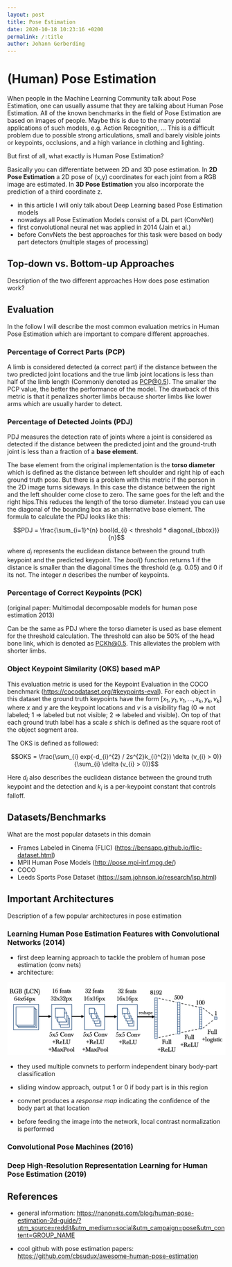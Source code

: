 ```yaml
---
layout: post
title: Pose Estimation
date: 2020-10-18 10:23:16 +0200
permalink: /:title
author: Johann Gerberding
---
```


# (Human) Pose Estimation

When people in the Machine Learning Community talk about Pose Estimation, one can usually assume that they are talking about Human Pose Estimation. All of the known benchmarks in the field of Pose Estimation are based on images of people. Maybe this is due to the many potential applications of such models, e.g. Action Recognition, ... This is a difficult problem due to possible strong articulations, small and barely visible joints or keypoints, occlusions, and a high variance in clothing and lighting.

But first of all, what exactly is Human Pose Estimation?

Basically you can differentiate between 2D and 3D pose estimation. In **2D Pose Estimation** a 2D pose of (x,y) coordinates for each joint from a RGB image are estimated. In **3D Pose Estimation** you also incorporate the prediction of a third coordinate z.


- in this article I will only talk about Deep Learning based Pose Estimation models
- nowadays all Pose Estimation Models consist of a DL part (ConvNet)
- first convolutional neural net was applied in 2014 (Jain et al.)
- before ConvNets the best approaches for this task were based on body part detectors (multiple stages of processing)


## Top-down vs. Bottom-up Approaches

Description of the two different approaches
How does pose estimation work?

## Evaluation

In the follow I will describe the most common evaluation metrics in Human Pose Estimation which are important to compare different approaches.

### Percentage of Correct Parts (PCP)

A limb is considered detected  (a correct part) if the distance between the two predicted joint locations and the true limb joint locations is less than half of the limb length (Commonly denoted as PCP@0.5). The smaller the PCP value, the better the performance of the model. The drawback of this metric is that it penalizes shorter limbs because shorter limbs like lower arms which are usually harder to detect.

### Percentage of Detected Joints (PDJ)

PDJ measures the detection rate of joints where a joint is considered as detected if the distance between the predicted joint and the ground-truth joint is less than a fraction of a **base element**.

The base element from the original implementation is the **torso diameter** which is defined as the distance between left shoulder and right hip of each ground truth pose. But there is a problem with this metric if the person in the 2D image turns sideways. In this case the distance between the right and the left shoulder come close to zero. The same goes for the left and the right hips.This reduces the length of the torso diameter. Instead you can use the diagonal of the bounding box as an alternative base element. The formula to calculate the PDJ looks like this:

$$PDJ = \frac{\sum_{i=1}^{n} bool(d_{i} < threshold * diagonal_{bbox})}{n}$$

where $d_{i}$ represents the euclidean distance between the ground truth keypoint and the predicted keypoint. The $bool()$ function returns 1 if the distance is smaller than the diagonal times the threshold (e.g. 0.05) and 0 if its not. The integer $n$ describes the number of keypoints.


### Percentage of Correct Keypoints (PCK)

(original paper: Multimodal decomposable models for human pose estimation 2013)

Can be the same as PDJ where the torso diameter is used as base element for the threshold calculation. The threshold can also be 50% of the head bone link, which is denoted as PCKh@0.5. This alleviates the problem with shorter limbs.


### Object Keypoint Similarity (OKS) based mAP

This evaluation metric is used for the Keypoint Evaluation in the COCO benchmark (https://cocodataset.org/#keypoints-eval). For each object in this dataset the ground truth keypoints have the form $[x_{1}, y_{1}, v_{1}, ..., x_{k}, y_{k}, v_{k}]$ where $x$ and $y$ are the keypoint locations and $v$ is a visibility flag (0 => not labeled; 1 => labeled but not visible; 2 => labeled and visible). On top of that each ground truth label has a scale $s$ shich is defined as the square root of the object segment area. 

The OKS is defined as followed:

$$OKS = \frac{\sum_{i} exp(-d_{i}^{2} / 2s^{2}k_{i}^{2}) \delta (v_{i} > 0)}{\sum_{i} \delta (v_{i} > 0)}$$

Here $d_{i}$ also describes the euclidean distance between the ground truth keypoint and the detection and $k_{i}$ is a per-keypoint constant that controls falloff.

## Datasets/Benchmarks

What are the most popular datasets in this domain

- Frames Labeled in Cinema (FLIC) (https://bensapp.github.io/flic-dataset.html)
- MPII Human Pose Models (http://pose.mpi-inf.mpg.de/)
- COCO
- Leeds Sports Pose Dataset (https://sam.johnson.io/research/lsp.html)

## Important Architectures

Description of a few popular architectures in pose estimation

### Learning Human Pose Estimation Features with Convolutional Networks (2014)

- first deep learning approach to tackle the problem of human pose estimation (conv nets)
- architecture:

![model architecture of Jain et al. 2014](../assets/imgs/model_architecture_jain_et_al_2014.png)

- they used multiple convnets to perform independent binary body-part classification
- sliding window approach, output 1 or 0 if body part is in this region
- convnet produces a *response map* indicating the confidence of the body part at that location

- before feeding the image into the network, local contrast normalization is performed


### Convolutional Pose Machines (2016)




### Deep High-Resolution Representation Learning for Human Pose Estimation (2019)



## References

- general information: https://nanonets.com/blog/human-pose-estimation-2d-guide/?utm_source=reddit&utm_medium=social&utm_campaign=pose&utm_content=GROUP_NAME

- cool github with pose estimation papers: https://github.com/cbsudux/awesome-human-pose-estimation

